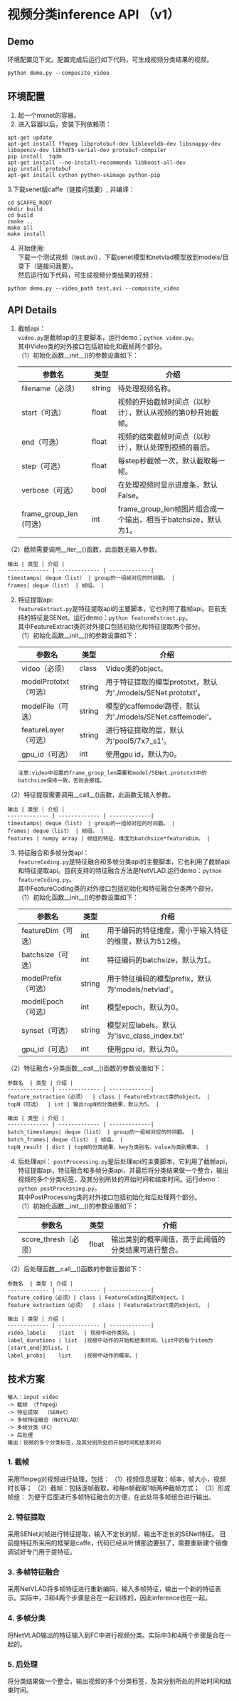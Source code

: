 # 视频分类inference API （v1）
## Demo
环境配置见下文。配置完成后运行如下代码，可生成视频分类结果的视频。

```
python demo.py --composite_video
```

## 环境配置
1. 起一个mxnet的容器。
2. 进入容器以后，安装下列依赖项：
  ```
  apt-get update
  apt-get install ffmpeg libprotobuf-dev libleveldb-dev libsnappy-dev libopencv-dev libhdf5-serial-dev protobuf-compiler
  pip install  tqdm
apt-get install --no-install-recommends libboost-all-dev
pip install protobuf
apt-get install cython python-skimage python-pip
  ```

3.下载senet版caffe（链接问我要）,	并编译：
  ```
  cd $CAFFE_ROOT
  mkdir build
  cd build
  cmake ..
  make all
  make install
  ```

4. 开始使用:    
下载一个测试视频（test.avi），下载senet模型和netvlad模型放到models/目录下（链接问我要）。    
然后运行如下代码，可生成视频分类结果的视频：
```
python demo.py --video_path test.avi --composite_video
```

## API Details
1. 截帧api：      
`video.py`是截帧api的主要脚本，运行demo：`python video.py`。    
其中Video类的对外接口包括初始化和截帧两个部分。   
（1）初始化函数\_\_init\_\_()的参数设置如下：

	参数名  | 类型 | 介绍 |
	------------- | ------------- | -------------|
	filename（必须）  | string | 待处理视频名称。 |
	start（可选）  | float | 视频的开始截帧时间点（以秒计），默认从视频的第0秒开始截帧。 |
	end（可选） | float | 视频的结束截帧时间点（以秒计），默认处理到视频的最后。|
	step（可选） | float | 每step秒截帧一次，默认截取每一帧。 |
	verbose（可选）| bool | 在处理视频时显示进度条，默认False。|
	frame\_group\_len (可选)| int | frame\_group\_len帧图片组合成一个输出，相当于batchsize，默认为1。|
（2）截帧需要调用\_\_iter\_\_()函数，此函数无输入参数。

	输出 | 类型 | 介绍 |
	------------- | ------------- | -------------|
	timestamps| deque（list） | group的一组帧对应的时间戳。 |
	frames| deque（list） | 帧组。 |
	
2. 特征提取api:    
`featureExtract.py`是特征提取api的主要脚本，它也利用了截帧api。目前支持的特征是SENet。运行demo：`python featureExtract.py`。    
其中FeatureExtract类的对外接口包括初始化和特征提取两个部分。    
（1）初始化函数\_\_init\_\_()的参数设置如下：

	参数名  | 类型 | 介绍 |
	------------- | ------------- | -------------|
	video（必须）  | class | Video类的object。 |
	modelPrototxt（可选）  | string | 用于特征提取的模型prototxt，默认为'./models/SENet.prototxt'。 |
	modelFile（可选） | string | 模型的caffemodel路径，默认为'./models/SENet.caffemodel'。|
	featureLayer（可选） | string | 进行特征提取的层，默认为'pool5/7x7_s1'。 |
	gpu\_id（可选）| int | 使用gpu id，默认为0。|

	```
	注意:video中设置的frame_group_len需要和model/SENet.prototxt中的batchsize保持一致，否则会报错。
	```
（2）特征提取需要调用\_\_call\_\_()函数，此函数无输入参数。

	输出 | 类型 | 介绍 |
	------------- | ------------- | -------------|
	timestamps| deque（list） | group的一组帧对应的时间戳。 |
	frames| deque（list） | 帧组。 |
	features | numpy array | 帧组的特征，维度为batchsize*featureDim。 |

3. 特征融合和多帧分类api：    
`featureCoding.py`是特征融合和多帧分类api的主要脚本，它也利用了截帧api和特征提取api。目前支持的特征融合方法是NetVLAD.运行demo：`python featureCoding.py`。    
其中FeatureCoding类的对外接口包括初始化和特征融合分类两个部分。    
（1）初始化函数\_\_init\_\_()的参数设置如下：

	参数名  | 类型 | 介绍 |
	------------- | ------------- | -------------|
	featureDim（可选）  | int | 用于编码的特征维度，需小于输入特征的维度，默认为512维。 |
	batchsize（可选）  | int | 特征编码的batchsize，默认为1。 |
	modelPrefix（可选） | string | 用于特征编码的模型prefix，默认为'models/netvlad'。|
	modelEpoch（可选） | int | 模型epoch，默认为0。 |
	synset（可选）| string | 模型对应labels，默认为'lsvc\_class\_index.txt' |
	gpu\_id（可选）| int | 使用gpu id，默认为0。|
（2）特征融合+分类函数\_\_call\_\_()函数的参数设置如下：

	参数名  | 类型 | 介绍 |
	------------- | ------------- | -------------|
	feature_extraction（必须）  | class | FeatureExtract类的object。 |
	topN（可选）  | int | 输出topN的分类结果，默认为5。 |
	
	输出 | 类型 | 介绍 |
	------------- | ------------- | -------------|
	batch_timestamps| deque（list） | group的一组帧对应的时间戳。 |
	batch_frames| deque（list） | 帧组。 |
	topN_result | dict | topN的分类结果，key为类别名，value为类别概率。 |

4. 后处理api：
`postProcessing.py`是后处理api的主要脚本，它利用了截帧api，特征提取api，特征融合和多帧分类api，并最后将分类结果做一个整合，输出视频的多个分类标签，及其分别所处的开始时间和结束时间。运行demo：`python postProcessing.py`。    
其中PostProcessing类的对外接口包括初始化和后处理两个部分。   
（1）初始化函数\_\_init\_\_()的参数设置如下：

	参数名  | 类型 | 介绍 |
	------------- | ------------- | -------------|
	score_thresh（必须）  | float | 输出类别的概率阈值，高于此阈值的分类结果可进行整合。 |
（2）后处理函数\_\_call\_\_()函数的参数设置如下：

	参数名  | 类型 | 介绍 |
	------------- | ------------- | -------------|
	feature_coding（必须）| class | FeatureCoding类的object。|
	feature_extraction（必须）  | class | FeatureExtract类的object。 |
	
	输出 | 类型 | 介绍 |
	------------- | ------------- | -------------|
	video_labels	|list	| 视频中动作类别。|
	label_durations | list	|视频中动作的开始和结束时间，list中的每个item为[start,end]的list。|
	label_probs|	list	|视频中动作的概率。|


## 技术方案
```
输入：input video
-> 截帧 （ffmpeg）
-> 特征提取  （SENet）
-> 多帧特征融合（NetVLAD）
-> 多帧分类（FC）
-> 后处理
输出：视频的多个分类标签，及其分别所处的开始时间和结束时间
```

### 1. 截帧
采用ffmpeg对视频进行处理，包括：
（1）视频信息提取：帧率，帧大小，视频时长等；
（2）截帧：包括逐帧截取，和每n帧截取1帧两种截帧方式；
（3）形成帧组： 为便于后面进行多帧特征融合的方便，在此处将多帧组合进行输出。

### 2. 特征提取
采用SENet对帧进行特征提取，输入不定长的帧，输出不定长的SENet特征。
目前提特征所采用的框架是caffe，代码已经从叶博那边要到了，需要重新建个镜像调试好专门用于提特征。

### 3. 多帧特征融合
采用NetVLAD将多帧特征进行重新编码，输入多帧特征，输出一个新的特征表示。实际中，3和4两个步骤是合在一起训练的，因此inference也在一起。

### 4. 多帧分类
将NetVLAD输出的特征输入到FC中进行视频分类。实际中3和4两个步骤是合在一起的。

### 5. 后处理
将分类结果做一个整合，输出视频的多个分类标签，及其分别所处的开始时间和结束时间。
